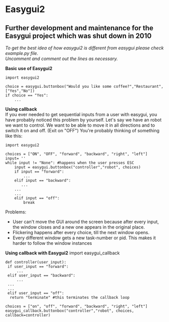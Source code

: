 


Easygui2
==============

Further development and maintenance for the Easygui project which was shut down in 2010
--------------

*To get the best idea of how easygui2 is different from easygui please check example.py file.<br>
Uncomment and comment out the lines as necessary.*

**Basic use of Easygui2**

    import easygui2

	choice = easygui.buttonbox("Would you like some coffee?","Restaurant",["Yes","No"])
	if choice == "Yes":
		...
	
**Using callback**<br>
If you ever needed to get sequential inputs from a user with easygui, you have probably noticed this problem by yourself.
Let's say we have an robot we want to control. We want to be able to move it in all directions and to switch it on and off.
(Exit on "OFF")
You're probably thinking of something like this:

	import easygui2

	choices = ["ON", "OFF", "forward", "backward", "right", "left"] 
	input= '' 
	while input != "None": #happens when the user presses ESC  
		input = easygui.buttonbox("controller","robot", choices)
		if input == "forward":   
			...
		elif input == "backward":
		   ...  
		...  
		...  
		elif input == "off":   
			break
			
Problems:<br>
- User can't move the GUI around the screen because after every input, the window closes and a new one appears in the original place.
- Flickering happens after every choice, till the next window opens.
- Every different window gets a new task-number or pid. This makes it harder to follow the window instances 


**Using callback with Easygui2**
	import easygui_callback

	def controller(user_input):
	 if user_input == "forward":
		 ...
	 elif user_input == "backward":
		 ...
	 ...
	 ...
	 elif user_input == "off":
	  return "terminate" #this terminates the callback loop
	  
	choices = ["on", "off", "forward", "backward", "right", "left"]
	easygui_callback.buttonbox("controller","robot", choices, callback=controller)
	
